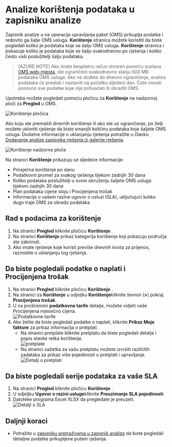 <properties
    pageTitle="Analize korištenja podataka u prijava analitiku | Microsoft Azure"
    description="Korištenje stranice u prijava analitiku možete koristiti da biste pogledali koliko je podataka koje se šalju OMS usluga."
    services="log-analytics"
    documentationCenter=""
    authors="bandersmsft"
    manager="jwhit"
    editor=""/>

<tags
    ms.service="log-analytics"
    ms.workload="na"
    ms.tgt_pltfrm="na"
    ms.devlang="na"
    ms.topic="get-started-article"
    ms.date="08/11/2016"
    ms.author="banders"/>

# <a name="analyze-data-usage-in-log-analytics"></a>Analize korištenja podataka u zapisniku analize

Zapisnik analize u na operacije upravljanja paket (OMS) prikuplja podatke i redovito ga šalje OMS usluga.  **Korištenje** stranica možete koristiti da biste pogledali koliko je podataka koje se šalju OMS usluga. **Korištenje** stranica i pokazuje koliko je podataka koje se šalju svakodnevno po rješenja i koliko često vaši poslužitelji šalju podataka.

>[AZURE.NOTE] Ako imate besplatnu račun stvoren pomoću sustava [OMS web-mjesta](http://www.microsoft.com/oms), ste ograničeni svakodnevno slanju 500 MB podataka OMS usluga. Ako ne dođete do dnevno ograničenje, analiza podataka će prestati i nastaviti na početku sljedeći dan. Ćete morati ponovno sve podatke koje nije prihvaćen ili obradili OMS.

Upotreba možete pogledati pomoću pločicu za **Korištenje** na nadzornoj ploči za **Pregled** u OMS.

![Korištenje pločica](./media/log-analytics-usage/usage-tile.png)

Ako koju ste premašili dnevnih korištenje ili ako ste uz ograničenje, po želji možete ukloniti rješenje da biste smanjili količinu podataka koje šaljete OMS usluga. Dodatne informacije o uklanjanju rješenja potražite u članku [Dodavanje analize zapisnika rješenja iz galerije rješenja](log-analytics-add-solutions.md).

![Korištenje nadzorne ploče](./media/log-analytics-usage/usage-dashboard.png)

Na stranici **Korištenje** prikazuju se sljedeće informacije:

- Prosječna korištenje po danu
- Podatkovni promet za svakog rješenja tijekom zadnjih 30 dana
- Koliko podataka poslužitelji u svom okruženju šaljete OMS usluga tijekom zadnjih 30 dana
- Plan podataka cijene sloju i Procijenjena trošak
- Informacije o vašem razine ugovor o usluzi (SLA), uključujući koliko dugo traje OMS za obradu podataka

## <a name="to-work-with-usage-data"></a>Rad s podacima za korištenje

1. Na stranici **Pregled** kliknite pločicu **Korištenje** .
2. Na stranici **Korištenje** prikaz kategorija korištenje koji pokazuju područja ste zabrinuti.
3. Ako imate rješenje koje koristi previše dnevnih kvota za prijenos, razmislite o uklanjanju tog rješenja.

## <a name="to-view-your-estimated-cost-and-billing-information"></a>Da biste pogledali podatke o naplati i Procijenjena trošak
1. Na stranici **Pregled** kliknite pločicu **Korištenje** .
2. Na stranici za **Korištenje** u odjeljku **Korištenje**kliknite ševron (**>**) pokraj **Procijenjena trošak**.
3. U na proširenom **podatkovne tarife** detalje, možete vidjeti vaše Procijenjena mjesečno cijena.  
    ![Podatkovne tarife](./media/log-analytics-usage/usage-data-plan.png)
4. Ako želite da biste pogledali podatke o naplati, kliknite **Prikaz Moje fakture** za prikaz informacija o pretplati.
    - Na stranici pretplate kliknite pretplatu da biste pogledali detalje i popis stavke retka korištenje.  
        ![pretplate](./media/log-analytics-usage/usage-sub01.png)
    - Na stranici sažetka za vašu pretplatu možete izvršiti različitih zadataka za prikaz više pojedinosti o pretplati i upravljanje.  
        ![Detalji o pretplati](./media/log-analytics-usage/usage-sub02.png)

## <a name="to-view-data-batches-for-your-sla"></a>Da biste pogledali serije podataka za vaše SLA
1. Na stranici **Pregled** kliknite pločicu **Korištenje** .
2. U odjeljku **Ugovor o razini usluge**kliknite **Preuzimanje SLA pojedinosti**.
3. Datoteke programa Excel XLSX da pregledate je preuzeti.  
    ![Detalji o SLA](./media/log-analytics-usage/usage-sla-details.png)

## <a name="next-steps"></a>Daljnji koraci

- Potražite u [zapisniku pretraživanja u zapisnik analize](log-analytics-log-searches.md) da biste pogledali detaljne podatke prikupljene putem rješenja.
